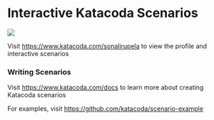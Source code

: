# Interactive Katacoda Scenarios

[![](http://shields.katacoda.com/katacoda/sonalirupela/count.svg)](https://www.katacoda.com/sonalirupela "Get your profile on Katacoda.com")

Visit https://www.katacoda.com/sonalirupela to view the profile and interactive scenarios

### Writing Scenarios
Visit https://www.katacoda.com/docs to learn more about creating Katacoda scenarios

For examples, visit https://github.com/katacoda/scenario-example
